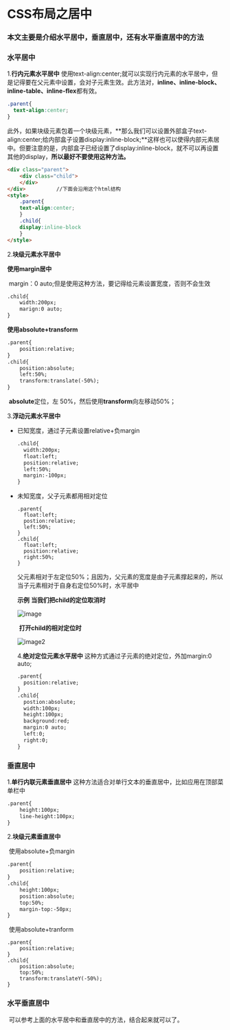 # CSS布局之居中

### 本文主要是介绍水平居中，垂直居中，还有水平垂直居中的方法

### 水平居中

1.**行内元素水平居中**
		使用text-align:center;就可以实现行内元素的水平居中，但是记得要在父元素中设置，会对子元素生效。此方法对，**inline、inline-block、inline-table、inline-flex**都有效。

```css
.parent{
  text-align:center;
}
```

​		此外，如果块级元素包着一个块级元素，**那么我们可以设置外部盒子text-align:center;给内部盒子设置display:inline-block;**这样也可以使得内部元素居中。但要注意的是，内部盒子已经设置了display:inline-block，就不可以再设置其他的display，**所以最好不要使用这种方法。**

```html
<div class="parent">
	<div class="child">
	</div>
</div>			//下面会沿用这个html结构
<style>
	.parent{
	text-align:center;
	}
	.child{
	display:inline-block
	}
</style>
```

2.**块级元素水平居中**

**使用margin居中**

​		margin：0 auto;但是使用这种方法，要记得给元素设置宽度，否则不会生效

```html
.child{
	width:200px;
	marign:0 auto;
}
```

**使用absolute+transform**

```html
.parent{
	position:relative;
}
.child{
	position:absolute;
	left:50%;
	transform:translate(-50%);
}
```

​		**absolute**定位，左 50%，然后使用**transform**向左移动50%；

3.**浮动元素水平居中**

- 已知宽度，通过子元素设置relative+负margin

  ```html
  .child{
  	width:200px;
  	float:left;
  	position:relative;
  	left:50%;
  	margin:-100px;
  }
  ```

- 未知宽度，父子元素都用相对定位

  ```
  .parent{
  	float:left;
  	postion:relative;
  	left:50%;
  }
  .child{
  	float:left;
  	position:relative;
  	right:50%;
  }
  ```

  父元素相对于左定位50%；且因为，父元素的宽度是由子元素撑起来的，所以当子元素相对于自身右定位50%时，水平居中

  **示例**
  		**当我们把child的定位取消时**

  ![image](https://github.com/xushuosean/web-blog/blob/master/images/blog-css0.png)

  ​	**打开child的相对定位时**

  ![image2](https://github.com/xushuosean/web-blog/blob/master/images/blog-css1.png)

  4.**绝对定位元素水平居中**
  		这种方式通过子元素的绝对定位，外加margin:0 auto;

  ```html
  .parent{
  	position:relative;
  }
  .child{
  	postion:absolute;
  	width:100px;
  	height:100px;
  	background:red;
  	margin:0 auto;
  	left:0;
  	right:0;
  }
  ```



### 垂直居中

1.**单行内联元素垂直居中**
这种方法适合对单行文本的垂直居中，比如应用在顶部菜单栏中

```html
.parent{
	height:100px;
	line-height:100px;
}
```

2.**块级元素垂直居中**

​		使用absolute+负margin

```html
.parent{
	position:relative;
}
.child{
	height:100px;
	position:absolute;
	top:50%;
	margin-top:-50px;
}
```

​		使用absolute+tranform

```
.parent{
	position:relative;
}
.child{
	position:absolute;
	top:50%;
	transform:translateY(-50%);
}
```

### 水平垂直居中

​		可以参考上面的水平居中和垂直居中的方法，结合起来就可以了。
